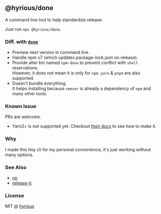 ## @hyrious/done

A command line tool to help standardize release.

Just run `npx @hyrious/done`.

### Diff. with [`done`](https://github.com/unix/done)

- Preview next version in command line.
- Handle npm v7 (which updates package-lock.json on release).
- Provide alter bin named `npm-done` to prevent conflict with `shell` reservations.\
  However, it does not mean it is only for `npm`. `yarn` & `pnpm` are also supported.
- Doesn't bundle everything.\
  It helps installing because `semver` is already a dependency of `npm` and many other tools.

### Known Issue

PRs are welcome.

- Yarn2+ is not supported yet.
  Checkout [their docs](https://yarnpkg.com/cli/version) to see how to make it.

### Why

I made this tiny cli for my personal convenience,
it's just working without many options.

### See Also

- [np](https://github.com/sindresorhus/np)
- [release-it](https://github.com/release-it/release-it)

### License

MIT @ [hyrious](https://github.com/hyrious)
